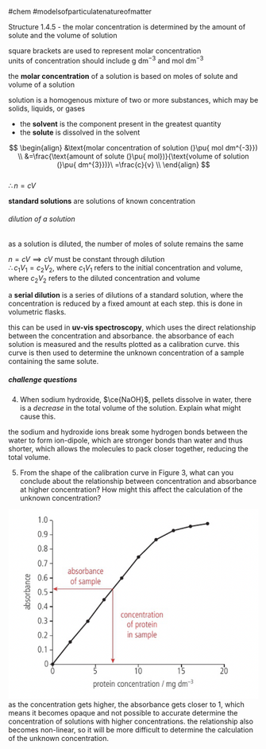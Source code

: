 #chem #modelsofparticulatenatureofmatter  
  
Structure 1.4.5 - the molar concentration is determined by the amount of solute and the volume of solution  
  
square brackets are used to represent molar concentration  
units of concentration should include $\text{g dm}^{-3}$ and $\text{mol dm}^{-3}$   
  
the **molar concentration** of a solution is based on moles of solute and volume of a solution   
  
solution is a homogenous mixture of two or more substances, which may be solids, liquids, or gases  
- the **solvent** is the component present in the greatest quantity  
- the **solute** is dissolved in the solvent  
  
$$  
\begin{align}  
&\text{molar concentration of solution (}\pu{ mol dm^{-3}}) \\  
&=\frac{\text{amount of solute (}\pu{ mol})}{\text{volume of solution (}\pu{ dm^{3}})}\ =\frac{c}{v} \\  
\end{align}  
$$  
$\therefore n=cV$  
  
**standard solutions** are solutions of known concentration  
  
###### dilution of a solution  
as a solution is diluted, the number of moles of solute remains the same  
  
$n=cV\implies cV$ must be constant through dilution  
$\therefore c_{1}V_{1}=c_{2}V_{2}$, where $c_1V_1$ refers to the initial concentration and volume, where $c_{2}V_{2}$ refers to the diluted concentration and volume  
  
a **serial dilution** is a series of dilutions of a standard solution, where the concentration is reduced by a fixed amount at each step. this is done in volumetric flasks.  
  
this can be used in **uv-vis spectroscopy**, which uses the direct relationship between the concentration and absorbance. the absorbance of each solution is measured and the results plotted as a calibration curve. this curve is then used to determine the unknown concentration of a sample containing the same solute.  
  
##### challenge questions  
4. When sodium hydroxide, $\ce{NaOH}$, pellets dissolve in water, there is a *decrease* in the total volume of the solution. Explain what might cause this.  
  
the sodium and hydroxide ions break some hydrogen bonds between the water to form ion-dipole, which are stronger bonds than water and thus shorter, which allows the molecules to pack closer together, reducing the total volume.  
  
5. From the shape of the calibration curve in Figure 3, what can you conclude about the relationship between concentration and absorbance at higher concentration? How might this affect the calculation of the unknown concentration?  
  
![uv-vis spectroscopy absorbance vs concentration.png](Media/1%20Structure/1.1/4%20mole/uv-vis%20spectroscopy%20absorbance%20vs%20concentration.png)  
as the concentration gets higher, the absorbance gets closer to 1, which means it becomes opaque and not possible to accurate determine the concentration of solutions with higher concentrations. the relationship also becomes non-linear, so it will be more difficult to determine the calculation of the unknown concentration.